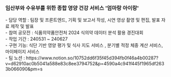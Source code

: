 <h3>임산부와 수유부를 위한 종합 영양 건강 서비스 '엄마랑 아이랑'</h3>
- 담당 역할 : 팀장 및 프론트엔드, 기획 및 보고서 작성, 시연 영상 촬영 및 편집, 발표 자료 제작 및 발표 <br/>
- 참여 공모전 : 식품의약품안전처 2024 식의약 데이터 분석 활용 경진대회 <br/>
- 작업 기간 : 240531 ~ 240627 <br/>
- 구현 기능: 식단 기반 영양 평가 및 식사 지도 서비스 , 분기별 적정 체중 계산 서비스, 마이페이지 서비스 <br/>
- 팀 노션 : https://www.notion.so/10752dd6f35f45d394fb0f46a4b00287?v=d62910ac0b5041a588e83c8ee3794752&p=4590a4c941f445f1965df2633b066090&pm=s

